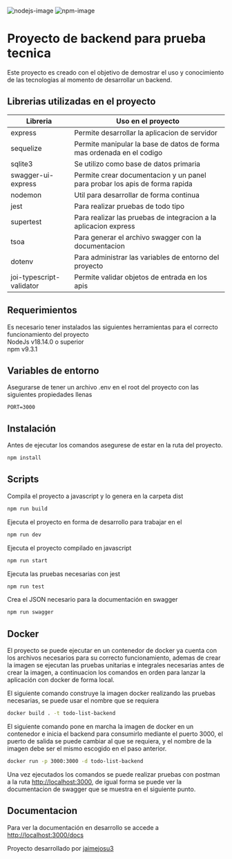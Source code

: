 ![nodejs-image]
![npm-image]

# Proyecto de backend para prueba tecnica
Este proyecto es creado con el objetivo de demostrar el uso y conocimiento de las tecnologias al momento de desarrollar un backend.

## Librerias utilizadas en el proyecto
| Libreria  | Uso en el proyecto |
| ------------- | ------------- |
| express  | Permite desarrollar la aplicacion de servidor  |
| sequelize | Permite manipular la base de datos de forma mas ordenada en el codigo  |
| sqlite3 | Se utilizo como base de datos primaria  |
| swagger-ui-express | Permite crear documentacion y un panel para probar los apis de forma rapida  |
| nodemon | Util para desarrollar de forma continua  |
| jest | Para realizar pruebas de todo tipo  |
| supertest | Para realizar las pruebas de integracion a la aplicacion express  |
| tsoa | Para generar el archivo swagger con la documentacion |
| dotenv | Para administrar las variables de entorno del proyecto |
| joi-typescript-validator | Permite validar objetos de entrada en los apis |


## Requerimientos
Es necesario tener instalados las siguientes herramientas para el correcto funcionamiento del proyecto\
NodeJs v18.14.0 o superior\
npm v9.3.1


## Variables de entorno
Asegurarse de tener un archivo .env en el root del proyecto con las siguientes propiedades llenas
```
PORT=3000
```

## Instalación
Antes de ejecutar los comandos asegurese de estar en la ruta del proyecto.
```sh
npm install
```

## Scripts
Compila el proyecto a javascript y lo genera en la carpeta dist
```sh
npm run build
```

Ejecuta el proyecto en forma de desarrollo para trabajar en el
```sh
npm run dev
```

Ejecuta el proyecto compilado en javascript
```sh
npm run start
```

Ejecuta las pruebas necesarias con jest
```sh
npm run test
```

Crea el JSON necesario para la documentación en swagger
```sh
npm run swagger
```

## Docker
El proyecto se puede ejecutar en un contenedor de docker ya cuenta con los archivos necesarios para su correcto funcionamiento, ademas de crear la imagen se ejecutan las pruebas unitarias e integrales necesarias antes de crear la imagen, a continuacion los comandos en orden para lanzar la aplicación con docker de forma local.

El siguiente comando construye la imagen docker realizando las pruebas necesarias, se puede usar el nombre que se requiera
```sh
docker build . -t todo-list-backend
```


El siguiente comando pone en marcha la imagen de docker en un contenedor e inicia el backend para consumirlo mediante el puerto 3000, el puerto de salida se puede cambiar al que se requiera, y el nombre de la imagen debe ser el mismo escogido en el paso anterior.
```sh
docker run -p 3000:3000 -d todo-list-backend
```

Una vez ejecutados los comandos se puede realizar pruebas con postman a la ruta <a href="localhost:3000">http://localhost:3000</a>, de igual forma se puede ver la documentacion de swagger que se muestra en el siguiente punto.

## Documentacion 
Para ver la documentación en desarrollo se accede a <a href="localhost:3000/docs">http://localhost:3000/docs</a>

Proyecto desarrollado por <a href="https://github.com/jaimejosu3">jaimejosu3</a> 



[nodejs-image]: https://badgen.net/badge/nodejs/18.14.0/green
[npm-image]: https://badgen.net/badge/npm/9.3.1/cyan